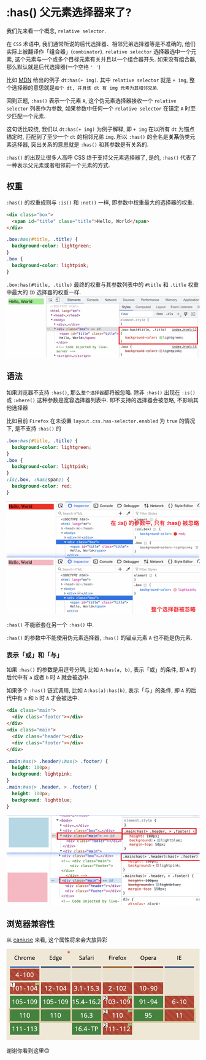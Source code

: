 # :has() 父元素选择器来了?

我们先来看一个概念, `relative selector`. 

在 `CSS` 术语中, 我们通常所说的后代选择器、相邻兄弟选择器等是不准确的, 他们实际上被翻译作「组合器」(`combinator`). `relative selector` 选择器选中一个元素, 这个元素与一个或多个目标元素有关并且以一个组合器开头. 如果没有组合器, 那么默认就是后代选择器(一个空格 `' '`)

比如 [MDN](https://developer.mozilla.org/en-US/docs/Web/CSS/CSS_Selectors#relative_selector) 给出的例子 `dt:has(+ img)`. 其中 `relative selector` 就是 `+ img`, 整个选择器的意思就是`每个 dt, 并且该 dt 有 img 元素为其相邻兄弟`.

回到正题, `:has()` 表示一个元素 `A`, 这个伪元素选择器接收一个 `relative selector` 列表作为参数, 如果参数中任何一个 `relative selector` 在锚定 `A` 时至少匹配一个元素. 

这句话比较绕, 我们以 `dt:has(+ img)` 为例子解释, 即 `+ img` 在以所有 `dt` 为锚点锚定时, 匹配到了至少一个 `dt` 的相邻兄弟 `img`. 所以 `:has()` 的全名是**关系**伪类元素选择器, 突出关系的意思就是 `:has()` 和其参数是有关系的.

`:has()` 的出现让很多人高呼 CSS 终于支持父元素选择器了, 是的, `:has()` 代表了一种表示父元素或者相邻前一个元素的方式.
## 权重
`:has()` 的权重规则与 `:is()` 和 `:not()` 一样, 即参数中权重最大的选择器的权重.
```html
<div class="box">
  <span id="title" class="title">Hello, World</span>
</div>
```
```css
.box:has(#title, .title) {
  background-color: lightgreen;
}
.box {
  background-color: lightpink;
}
```
`.box:has(#title, .title)` 最终的权重与其参数列表中的 `#title` 和 `.title` 权重中最大的 `ID` 选择器的权重一样.
![](../image/Snipaste_2023-02-21_08-50-30.png)
## 语法
如果浏览器不支持 `:has()`, 那么`整个选择器`都将被忽略. 除非 `:has()` 出现在 `:is()` 或 `:where()` 这种参数是宽容选择器列表中. 即不支持的选择器会被忽略, 不影响其他选择器

比如目前 `Firefox` 在未设置 `layout.css.has-selector.enabled` 为 `true` 的情况下, 是不支持 `:has()` 的
```css
.box:has(#title, .title) {
  background-color: lightgreen;
}
.box {
  background-color: lightpink;
}
:is(.box, :has(span)) {
  background-color: red;
}
```
![](../image/Snipaste_2023-02-22_09-24-41.png)

`:has()` 不能嵌套在另一个 `:has()` 中.

`:has()` 的参数中不能使用伪元素选择器, `:has()` 的锚点元素 `A` 也不能是伪元素.

### 表示「或」和「与」
如果 `:has()` 的参数是用逗号分隔, 比如 `A:has(a, b)`, 表示「或」的条件, 即 `A` 的后代中有 `a` 或者 `b` 时 `A` 就会被选中.

如果多个 `:has()` 链式调用, 比如 `A:has(a):has(b)`, 表示「与」的条件, 即 `A` 的后代中有 `a` 和 `b` 时 `A` 才会被选中.

```html
<div class="main">
  <div class="footer"></div>
</div>
<div class="main">
  <div class="header"></div>
  <div class="footer"></div>
</div>
```
```css
.main:has(> .header):has(> .footer) {
  height: 100px;
  background: lightpink;
}
.main:has(> .header, > .footer) {
  height: 100px;
  background: lightblue;
}
```
![](../image/Snipaste_2023-02-22_21-26-52.png)

## 浏览器兼容性
从 [caniuse](https://caniuse.com/?search=%3Ahas) 来看, 这个属性将来会大放异彩

![](../image/Snipaste_2023-02-22_21-29-33.png)

谢谢你看到这里😊
